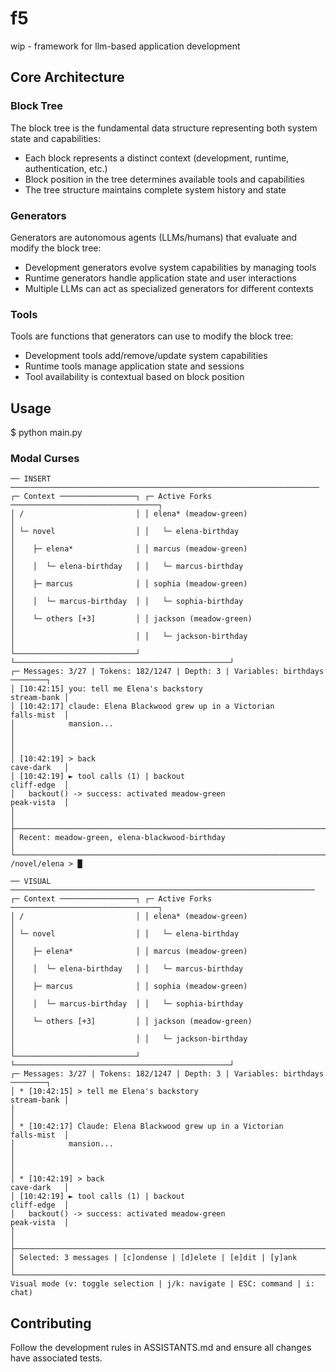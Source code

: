 # f5

wip - framework for llm-based application development

## Core Architecture

### Block Tree
The block tree is the fundamental data structure representing both system state
and capabilities:
- Each block represents a distinct context (development, runtime, authentication, etc.)
- Block position in the tree determines available tools and capabilities
- The tree structure maintains complete system history and state

### Generators
Generators are autonomous agents (LLMs/humans) that evaluate and modify the
block tree:
- Development generators evolve system capabilities by managing tools
- Runtime generators handle application state and user interactions
- Multiple LLMs can act as specialized generators for different contexts

### Tools
Tools are functions that generators can use to modify the block tree:
- Development tools add/remove/update system capabilities
- Runtime tools manage application state and sessions
- Tool availability is contextual based on block position

## Usage

$ python main.py

### Modal Curses

```
── INSERT ─────────────────────────────────────────────────────────────────────
┌─ Context ─────────────────┐ ┌─ Active Forks ─────────────────────────────────┐
│ /                         │ │ elena* (meadow-green)                          │
│ └─ novel                  │ │   └─ elena-birthday                            │
│    ├─ elena*              │ │ marcus (meadow-green)                          │
│    │  └─ elena-birthday   │ │   └─ marcus-birthday                           │
│    ├─ marcus              │ │ sophia (meadow-green)                          │
│    │  └─ marcus-birthday  │ │   └─ sophia-birthday                           │
│    └─ others [+3]         │ │ jackson (meadow-green)                         │
│                           │ │   └─ jackson-birthday                          │
└───────────────────────────┘ └────────────────────────────────────────────────┘
┌─ Messages: 3/27 | Tokens: 182/1247 | Depth: 3 | Variables: birthdays ────────┐
│ [10:42:15] you: tell me Elena's backstory                        stream-bank │
│ [10:42:17] claude: Elena Blackwood grew up in a Victorian        falls-mist  │
│            mansion...                                                        │
│                                                                              │
│ [10:42:19] > back                                                cave-dark   │
│ [10:42:19] ► tool calls (1) | backout                            cliff-edge  │
│   backout() -> success: activated meadow-green                   peak-vista  │
│                                                                              │
├──────────────────────────────────────────────────────────────────────────────┤
│ Recent: meadow-green, elena-blackwood-birthday                               │
└──────────────────────────────────────────────────────────────────────────────┘
/novel/elena > █
```

```
── VISUAL ────────────────────────────────────────────────────────────────────
┌─ Context ─────────────────┐ ┌─ Active Forks ─────────────────────────────────┐
│ /                         │ │ elena* (meadow-green)                          │
│ └─ novel                  │ │   └─ elena-birthday                            │
│    ├─ elena*              │ │ marcus (meadow-green)                          │
│    │  └─ elena-birthday   │ │   └─ marcus-birthday                           │
│    ├─ marcus              │ │ sophia (meadow-green)                          │
│    │  └─ marcus-birthday  │ │   └─ sophia-birthday                           │
│    └─ others [+3]         │ │ jackson (meadow-green)                         │
│                           │ │   └─ jackson-birthday                          │
└───────────────────────────┘ └────────────────────────────────────────────────┘
┌─ Messages: 3/27 | Tokens: 182/1247 | Depth: 3 | Variables: birthdays ────────┐
│ * [10:42:15] > tell me Elena's backstory                         stream-bank │
│                                                                              │
│ * [10:42:17] Claude: Elena Blackwood grew up in a Victorian      falls-mist  │
│            mansion...                                                        │
│                                                                              │
│ * [10:42:19] > back                                              cave-dark   │
│ [10:42:19] ► tool calls (1) | backout                            cliff-edge  │
│   backout() -> success: activated meadow-green                   peak-vista  │
│                                                                              │
├──────────────────────────────────────────────────────────────────────────────┤
│ Selected: 3 messages | [c]ondense | [d]elete | [e]dit | [y]ank               │
└──────────────────────────────────────────────────────────────────────────────┘
Visual mode (v: toggle selection | j/k: navigate | ESC: command | i: chat)
```

## Contributing
Follow the development rules in ASSISTANTS.md and ensure all changes have associated tests.
